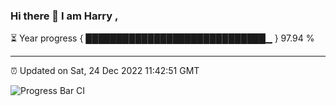 ### Hi there 👋 I am Harry , 

⏳ Year progress { █████████████████████████████▁ } 97.94 %

---

⏰ Updated on Sat, 24 Dec 2022 11:42:51 GMT

![Progress Bar CI](https://github.com/duykhang68/duykhang68/workflows/Progress%20Bar%20CI/badge.svg)
